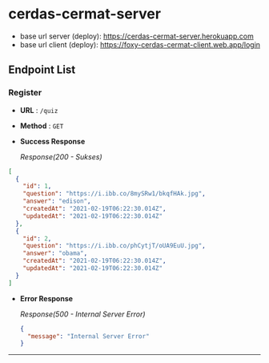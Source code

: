 # cerdas-cermat-server
- base url server (deploy): https://cerdas-cermat-server.herokuapp.com
- base url client (deploy): https://foxy-cerdas-cermat-client.web.app/login

## Endpoint List

### Register

- **URL** : `/quiz`
- **Method** : `GET`


- **Success Response**

  _Response(200 - Sukses)_
```json
[
  {
    "id": 1,
    "question": "https://i.ibb.co/8mySRw1/bkqfHAk.jpg",
    "answer": "edison",
    "createdAt": "2021-02-19T06:22:30.014Z",
    "updatedAt": "2021-02-19T06:22:30.014Z"
  },
  {
    "id": 2,
    "question": "https://i.ibb.co/phCytjT/oUA9EuU.jpg",
    "answer": "obama",
    "createdAt": "2021-02-19T06:22:30.014Z",
    "updatedAt": "2021-02-19T06:22:30.014Z"
  }
]
```

- **Error Response**


  _Response(500 - Internal Server Error)_
  ```json
  {
    "message": "Internal Server Error"
  }
  ```

---
